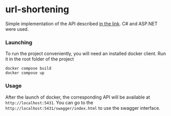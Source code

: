 # url-shortening

Simple implementation of the API described [in the link](https://roadmap.sh/projects/url-shortening-service). C# and ASP.NET were used.

### Launching 

To run the project conveniently, you will need an installed docker client. Run it in the root folder of the project 

```
docker compose build
docker compose up
```

### Usage

After the launch of docker, the corresponding API will be available at `http://localhost:5431`. You can go to the `http://localhost:5431/swagger/index.html` to use the swagger interface. 